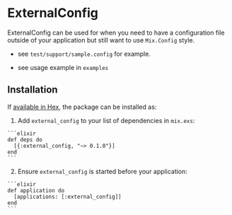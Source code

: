# ExternalConfig

ExternalConfig can be used for when you need to have a configuration file outside of your application but still want to use `Mix.Config` style.



* see `test/support/sample.config` for example.

* see usage example in `examples`


## Installation

If [available in Hex](https://hex.pm/docs/publish), the package can be installed as:

  1. Add `external_config` to your list of dependencies in `mix.exs`:

    ```elixir
    def deps do
      [{:external_config, "~> 0.1.0"}]
    end
    ```

  2. Ensure `external_config` is started before your application:

    ```elixir
    def application do
      [applications: [:external_config]]
    end
    ```

